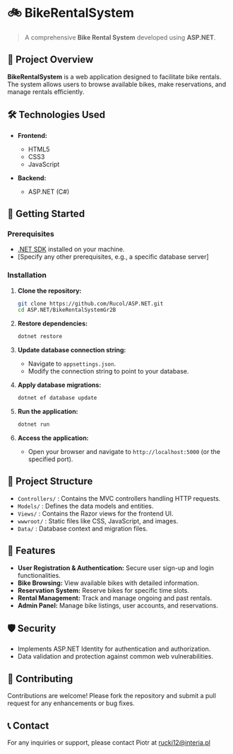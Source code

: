# 🚲 BikeRentalSystem

> A comprehensive **Bike Rental System** developed using **ASP.NET**.

## 📌 Project Overview

**BikeRentalSystem** is a web application designed to facilitate bike rentals. The system allows users to browse available bikes, make reservations, and manage rentals efficiently.

## 🛠 Technologies Used

- **Frontend:**
  - HTML5
  - CSS3
  - JavaScript

- **Backend:**
  - ASP.NET (C#)

## 🚀 Getting Started

### Prerequisites

- [.NET SDK](https://dotnet.microsoft.com/download) installed on your machine.
- [Specify any other prerequisites, e.g., a specific database server]

### Installation

1. **Clone the repository:**
   ```bash
   git clone https://github.com/Rucol/ASP.NET.git
   cd ASP.NET/BikeRentalSystemGr2B
   ```

2. **Restore dependencies:**
   ```bash
   dotnet restore
   ```

3. **Update database connection string:**
   - Navigate to `appsettings.json`.
   - Modify the connection string to point to your database.

4. **Apply database migrations:**
   ```bash
   dotnet ef database update
   ```

5. **Run the application:**
   ```bash
   dotnet run
   ```

6. **Access the application:**
   - Open your browser and navigate to `http://localhost:5000` (or the specified port).

## 📂 Project Structure

- `Controllers/` : Contains the MVC controllers handling HTTP requests.
- `Models/` : Defines the data models and entities.
- `Views/` : Contains the Razor views for the frontend UI.
- `wwwroot/` : Static files like CSS, JavaScript, and images.
- `Data/` : Database context and migration files.

## 📝 Features

- **User Registration & Authentication:** Secure user sign-up and login functionalities.
- **Bike Browsing:** View available bikes with detailed information.
- **Reservation System:** Reserve bikes for specific time slots.
- **Rental Management:** Track and manage ongoing and past rentals.
- **Admin Panel:** Manage bike listings, user accounts, and reservations.

## 🛡 Security

- Implements ASP.NET Identity for authentication and authorization.
- Data validation and protection against common web vulnerabilities.


## 🤝 Contributing

Contributions are welcome! Please fork the repository and submit a pull request for any enhancements or bug fixes.

## 📞 Contact

For any inquiries or support, please contact Piotr at rucki12@interia.pl

